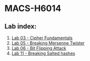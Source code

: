 # MACS-H6014

## Lab index:
1. [Lab 03 - Cipher Fundamentals](lab-03/cipher-fundamentals.md)
2. [Lab 05 - Breaking Mersenne Twister](lab-05/mersenne-twister.md)
3. [Lab 06 - Bit Flipping Attack](lab-06/bit_flipping_attack.md)
4. [Lab 11 - Breaking Salted hashes](lab-11/breaking-hashes.md)
